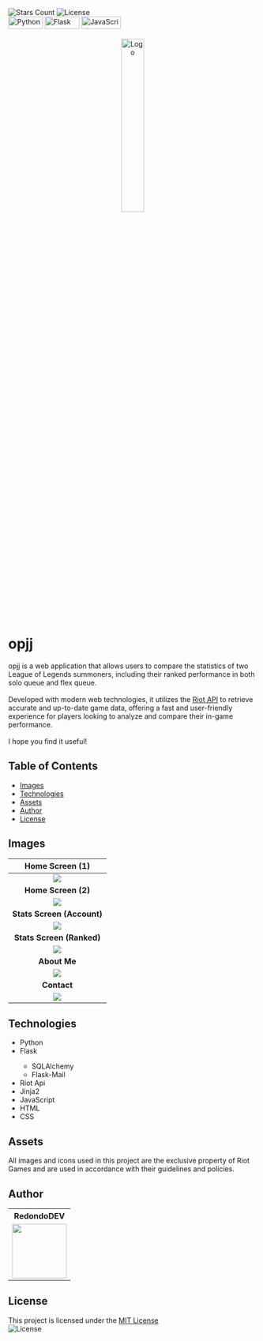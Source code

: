 <div id="Badges1">
    <img alt="Stars Count" src="https://img.shields.io/github/stars/RedondoDev/opjj?style=flat-square&color=yellow">
    <img alt="License" src="https://img.shields.io/github/license/RedondoDev/opjj?style=flat-square&color=rgb(18%2C%20145%2C%2082)">    
</div>
<div id="Badges2">
    <img alt="Python" src="https://img.shields.io/badge/Python-FFFFFF?style=for-the-badge&logo=python&logoColor=blue" width="70" height="25">
    <img alt="Flask" src="https://img.shields.io/badge/Flask-000000?style=for-the-badge&logo=flask&logoColor=red" width="70" height="25">
    <img alt="JavaScript" src="https://img.shields.io/badge/JavaScript-f0da1d?style=for-the-badge&logo=javascript&logoColor=black" width="80" height="25">
</div>

<br>

<div align="center">
<img alt="Logo" src="https://github.com/user-attachments/assets/f4ececc2-5299-402f-b861-55d9b8eb37c1" width=30%>
</div>

# opjj
opjj is a web application that allows users to compare the statistics of two League of Legends summoners, including their ranked performance in both solo queue and flex queue.
<br><br> Developed with modern web technologies, it utilizes the <a href="https://developer.riotgames.com/apis">Riot API</a> to retrieve accurate and up-to-date game data, offering a fast and user-friendly experience for players looking to analyze and compare their in-game performance.
<br><br> I hope you find it useful!

## Table of Contents
- [Images](#images)
- [Technologies](#technologies)
- [Assets](#assets)
- [Author](#author)
- [License](#license)

## Images
| <b>Home Screen (1)</b> |
|:---:|
|<img src="https://github.com/user-attachments/assets/be92907e-c77c-4093-af6e-821bae54dc20" loading="lazy"/>|
| <b>Home Screen (2)</b> |
|<img src="https://github.com/user-attachments/assets/4ea232b8-6f6e-4e60-b0b5-7bdeb0b86d02" loading="lazy"/>|
| <b>Stats Screen (Account)</b> |
|<img src="https://github.com/user-attachments/assets/802a8a12-c16e-405e-9232-59ae387313f3" loading="lazy"/>|
| <b>Stats Screen (Ranked)</b> |
|<img src="https://github.com/user-attachments/assets/e8ceaa8e-5109-4e1d-9974-02cfdbe20860" loading="lazy"/>|
| <b>About Me</b> |
|<img src="https://github.com/user-attachments/assets/9e534b1f-9484-4fca-9e95-79f596dc73b6" loading="lazy"/>|
| <b>Contact</b> |
|<img src="https://github.com/user-attachments/assets/d469dc54-ffeb-4326-ac01-f4ca56b27723" loading="lazy"/>|

## Technologies
<ul>
    <li>Python</li>
    <li>Flask</li>
    <ul>
      <li>SQLAlchemy</li>
      <li>Flask-Mail</li>
    </ul>
    <li>Riot Api</li>
    <li>Jinja2</li>
    <li>JavaScript</li>
    <li>HTML</li>
    <li>CSS</li>
</ul>

## Assets
All images and icons used in this project are the exclusive property of Riot Games and are used in accordance with their guidelines and policies.

## Author
<table>
    <tr>
        <th>RedondoDEV</th>    
    </tr>
    <tr>        
        <td>
            <a href="https://github.com/RedondoDev">
                <img src="https://avatars.githubusercontent.com/u/163606882?v=1" width="110px"> 
            </a>
        </td>
    </tr>
</table>

## License
This project is licensed under the [MIT License](LICENSE)    
<img alt="License" src="https://img.shields.io/github/license/RedondoDev/opjj?style=flat-square&color=rgb(18%2C%20145%2C%2082)">    

